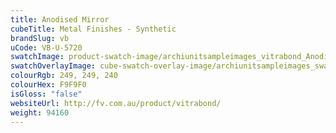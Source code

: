 ```yaml
---
title: Anodised Mirror
cubeTitle: Metal Finishes - Synthetic
brandSlug: vb
uCode: VB-U-5720
swatchImage: product-swatch-image/archiunitsampleimages_vitrabond_Anodised_Mirror.jpg
swatchOverlayImage: cube-swatch-overlay-image/archiunitsampleimages_swatch-overlay_vitrabond.png
colourRgb: 249, 249, 240
colourHex: F9F9F0
isGloss: "false"
websiteUrl: http://fv.com.au/product/vitrabond/
weight: 94160
---
```

